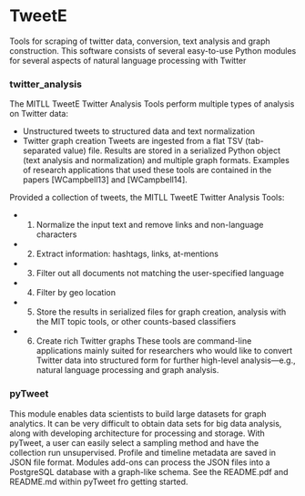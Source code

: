 # TweetE
Tools for scraping of twitter data, conversion, text analysis and graph construction. This software consists of several easy-to-use Python modules for several aspects of natural language processing with Twitter

### twitter_analysis
The MITLL TweetE Twitter Analysis Tools perform multiple types of analysis on Twitter data:
  * Unstructured tweets to structured data and text normalization
  * Twitter graph creation
Tweets are ingested from a flat TSV (tab-separated value) file. Results are stored in a serialized Python object (text analysis and normalization) and multiple graph formats.  Examples of research applications that used these tools are contained in the papers [WCampbell13] and [WCampbell14].

Provided a collection of tweets, the MITLL TweetE Twitter Analysis Tools:
* 1.	Normalize the input text and remove links and non-language characters
* 2.	Extract information: hashtags, links, at-mentions
* 3.	Filter out all documents not matching the user-specified language
* 4.	Filter by geo location
* 5.	Store the results in serialized files for graph creation, analysis with the MIT topic tools, or other counts-based classifiers
* 6.	Create rich Twitter graphs 
These tools are command-line applications mainly suited for researchers who would like to convert Twitter data into structured form for further high-level analysis—e.g., natural language processing and graph analysis.


### pyTweet
This module enables data scientists to build large datasets for graph analytics. It can be very difficult to obtain data sets for big data analysis, along with developing architecture for processing and storage. With pyTweet, a user can easily select a sampling method and have the collection run unsupervised. Profile and timeline metadata are saved in JSON file format. Modules add-ons can process the JSON files into a PostgreSQL database with a graph-like schema. See the README.pdf and README.md within pyTweet fro getting started.

